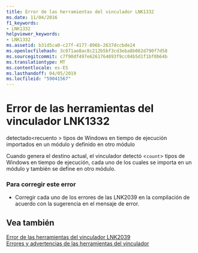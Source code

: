 ```yaml
---
title: Error de las herramientas del vinculador LNK1332
ms.date: 11/04/2016
f1_keywords:
- LNK1332
helpviewer_keywords:
- LNK1332
ms.assetid: b31d5ca0-c27f-4177-896b-2637dccbde24
ms.openlocfilehash: 3c071ae8ac8c212b5bf3cd3eba8b082d790f7d58
ms.sourcegitcommit: c7f90df497e6261764893f9cc04b5d1f1bf0b64b
ms.translationtype: MT
ms.contentlocale: es-ES
ms.lasthandoff: 04/05/2019
ms.locfileid: "59041567"
---
```

# <a name="linker-tools-error-lnk1332"></a>Error de las herramientas del vinculador LNK1332

detectado\<recuento > tipos de Windows en tiempo de ejecución importados en un módulo y definido en otro módulo

Cuando genera el destino actual, el vinculador detectó <`count`> tipos de Windows en tiempo de ejecución, cada uno de los cuales se importa en un módulo y también se define en otro módulo.

### <a name="to-correct-this-error"></a>Para corregir este error

- Corregir cada uno de los errores de las LNK2039 en la compilación de acuerdo con la sugerencia en el mensaje de error.

## <a name="see-also"></a>Vea también

[Error de las herramientas del vinculador LNK2039](../../error-messages/tool-errors/linker-tools-error-lnk2039.md)<br/>
[Errores y advertencias de las herramientas del vinculador](../../error-messages/tool-errors/linker-tools-errors-and-warnings.md)